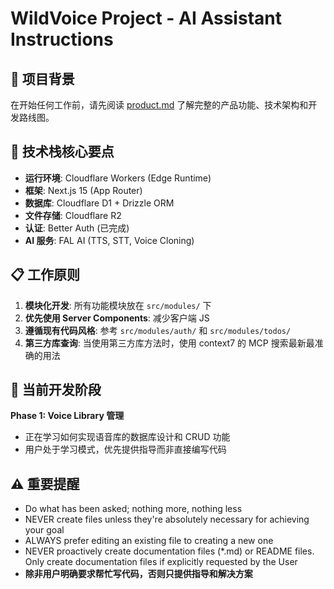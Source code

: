 # WildVoice Project - AI Assistant Instructions

## 📖 项目背景
在开始任何工作前，请先阅读 [product.md](product.md) 了解完整的产品功能、技术架构和开发路线图。

## 🔧 技术栈核心要点
- **运行环境**: Cloudflare Workers (Edge Runtime)
- **框架**: Next.js 15 (App Router)
- **数据库**: Cloudflare D1 + Drizzle ORM
- **文件存储**: Cloudflare R2
- **认证**: Better Auth (已完成)
- **AI 服务**: FAL AI (TTS, STT, Voice Cloning)

## 📋 工作原则
1. **模块化开发**: 所有功能模块放在 `src/modules/` 下
2. **优先使用 Server Components**: 减少客户端 JS
3. **遵循现有代码风格**: 参考 `src/modules/auth/` 和 `src/modules/todos/`
4. **第三方库查询**: 当使用第三方库方法时，使用 context7 的 MCP 搜索最新最准确的用法

## 🎯 当前开发阶段
**Phase 1: Voice Library 管理**
- 正在学习如何实现语音库的数据库设计和 CRUD 功能
- 用户处于学习模式，优先提供指导而非直接编写代码

## ⚠️ 重要提醒
- Do what has been asked; nothing more, nothing less
- NEVER create files unless they're absolutely necessary for achieving your goal
- ALWAYS prefer editing an existing file to creating a new one
- NEVER proactively create documentation files (*.md) or README files. Only create documentation files if explicitly requested by the User
- **除非用户明确要求帮忙写代码，否则只提供指导和解决方案**
